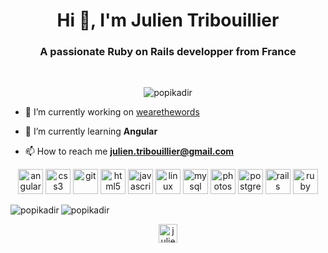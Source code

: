 <h1 align="center">Hi 👋, I'm Julien Tribouillier</h1>
<h3 align="center">A passionate Ruby on Rails developper from France</h3><br/>


<p align="center"> <img src="https://komarev.com/ghpvc/?username=popikadir" alt="popikadir" /> </p>


- 🔭 I’m currently working on [wearethewords](https://github.com/We-Are-The-Words)


- 🌱 I’m currently learning **Angular**


- 📫 How to reach me **julien.tribouillier@gmail.com**




<p align="center"><img src="https://devicons.github.io/devicon/devicon.git/icons/angularjs/angularjs-original.svg" alt="angularjs" width="40" height="40"/> <img src="https://devicons.github.io/devicon/devicon.git/icons/css3/css3-original-wordmark.svg" alt="css3" width="40" height="40"/> <img src="https://www.vectorlogo.zone/logos/git-scm/git-scm-icon.svg" alt="git" width="40" height="40"/> <img src="https://devicons.github.io/devicon/devicon.git/icons/html5/html5-original-wordmark.svg" alt="html5" width="40" height="40"/> <img src="https://devicons.github.io/devicon/devicon.git/icons/javascript/javascript-original.svg" alt="javascript" width="40" height="40"/> <img src="https://devicons.github.io/devicon/devicon.git/icons/linux/linux-original.svg" alt="linux" width="40" height="40"/> <img src="https://devicons.github.io/devicon/devicon.git/icons/mysql/mysql-original-wordmark.svg" alt="mysql" width="40" height="40"/> <img src="https://devicons.github.io/devicon/devicon.git/icons/photoshop/photoshop-plain.svg" alt="photoshop" width="40" height="40"/> <img src="https://devicons.github.io/devicon/devicon.git/icons/postgresql/postgresql-original-wordmark.svg" alt="postgresql" width="40" height="40"/> <img src="https://devicons.github.io/devicon/devicon.git/icons/rails/rails-original-wordmark.svg" alt="rails" width="40" height="40"/> <img src="https://devicons.github.io/devicon/devicon.git/icons/ruby/ruby-original-wordmark.svg" alt="ruby" width="40" height="40"/></p><img align="left" src="https://github-readme-stats.vercel.app/api/top-langs/?username=popikadir&layout=compact&hide=html" alt="popikadir" />



<img align="center" src="https://github-readme-stats.vercel.app/api?username=popikadir&show_icons=true" alt="popikadir" />



<p align="center">
<a href="https://www.linkedin.com/in/julien-tribouillier/" target="blank"><img align="center" src="https://cdn.jsdelivr.net/npm/simple-icons@3.0.1/icons/linkedin.svg" alt="julien-tribouillier" height="30" width="30" /></a>
</p>
